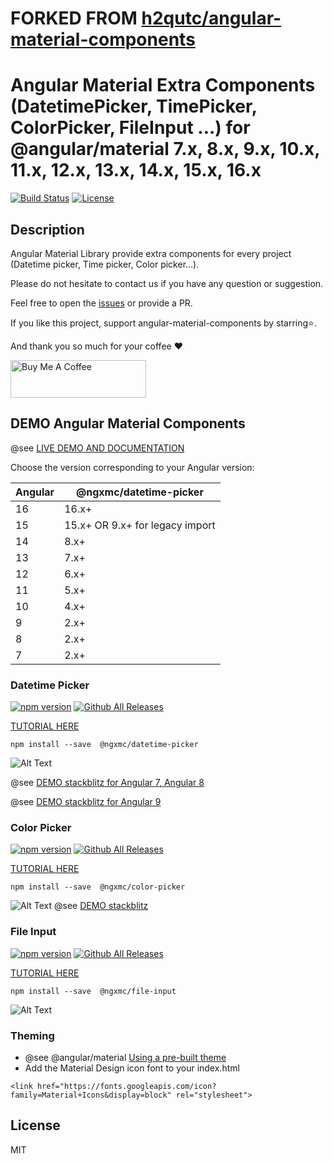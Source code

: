 # FORKED FROM [h2qutc/angular-material-components](https://github.com/h2qutc/angular-material-components)

# Angular Material Extra Components (DatetimePicker, TimePicker, ColorPicker, FileInput ...) for @angular/material 7.x, 8.x, 9.x, 10.x, 11.x, 12.x, 13.x, 14.x, 15.x, 16.x

[![Build Status](https://travis-ci.com/h2qutc/angular-material-components.svg?branch=master)](https://travis-ci.com/h2qutc/angular-material-components)
[![License](https://img.shields.io/npm/l/angular-material-components.svg)](https://www.npmjs.com/package/angular-material-components)

## Description

Angular Material Library provide extra components for every project (Datetime picker, Time picker,
Color picker...).

Please do not hesitate to contact us if you have any question or suggestion.

Feel free to open the [issues](https://github.com/GNURub/angular-material-components/issues) or
provide a PR.

If you like this project, support angular-material-components by starring⭐.

And thank you so much for your coffee ❤️

<a href="https://www.buymeacoffee.com/gnurub" target="_blank"><img src="https://cdn.buymeacoffee.com/buttons/v2/default-yellow.png" alt="Buy Me A Coffee" style="height: 60px !important;width: 217px !important;" ></a>

## DEMO Angular Material Components

@see [LIVE DEMO AND DOCUMENTATION](https://h2qutc.github.io/angular-material-components/)

Choose the version corresponding to your Angular version:

| Angular | @ngxmc/datetime-picker          |
| ------- | ------------------------------- |
| 16      | 16.x+                           |
| 15      | 15.x+ OR 9.x+ for legacy import |
| 14      | 8.x+                            |
| 13      | 7.x+                            |
| 12      | 6.x+                            |
| 11      | 5.x+                            |
| 10      | 4.x+                            |
| 9       | 2.x+                            |
| 8       | 2.x+                            |
| 7       | 2.x+                            |

### Datetime Picker

[![npm version](https://badge.fury.io/js/%40angular-material-components%2Fdatetime-picker.svg)](https://www.npmjs.com/package/@ngxmc/datetime-picker)
[![Github All Releases](https://img.shields.io/npm/dt/@ngxmc/datetime-picker.svg)]()

[TUTORIAL HERE](https://h2qutc.github.io/angular-material-components/)

```
npm install --save  @ngxmc/datetime-picker
```

![Alt Text](demo_datetime_picker.png)

@see
[DEMO stackblitz for Angular 7, Angular 8](https://stackblitz.com/edit/demo-ngx-mat-datetime-picker)

@see
[DEMO stackblitz for Angular 9](https://stackblitz.com/edit/demo-ngx-mat-datetime-picker-angular9)

### Color Picker

[![npm version](https://badge.fury.io/js/%40angular-material-components%2Fcolor-picker.svg)](https://www.npmjs.com/package/@ngxmc/color-picker)
[![Github All Releases](https://img.shields.io/npm/dt/@ngxmc/color-picker.svg)]()

[TUTORIAL HERE](https://h2qutc.github.io/angular-material-components/)

```
npm install --save  @ngxmc/color-picker
```

![Alt Text](demo_color_picker.png) @see
[DEMO stackblitz](https://stackblitz.com/edit/demo-ngx-mat-color-picker)

### File Input

[![npm version](https://badge.fury.io/js/%40angular-material-components%2Ffile-input.svg)](https://www.npmjs.com/package/@ngxmc/file-input)
[![Github All Releases](https://img.shields.io/npm/dt/@ngxmc/file-input.svg)]()

[TUTORIAL HERE](https://h2qutc.github.io/angular-material-components/)

```
npm install --save  @ngxmc/file-input
```

![Alt Text](demo_file_input.png)

### Theming

- @see @angular/material
  [Using a pre-built theme](https://material.angular.io/guide/theming#using-a-pre-built-theme)
- Add the Material Design icon font to your index.html

```
<link href="https://fonts.googleapis.com/icon?family=Material+Icons&display=block" rel="stylesheet">
```

## License

MIT

